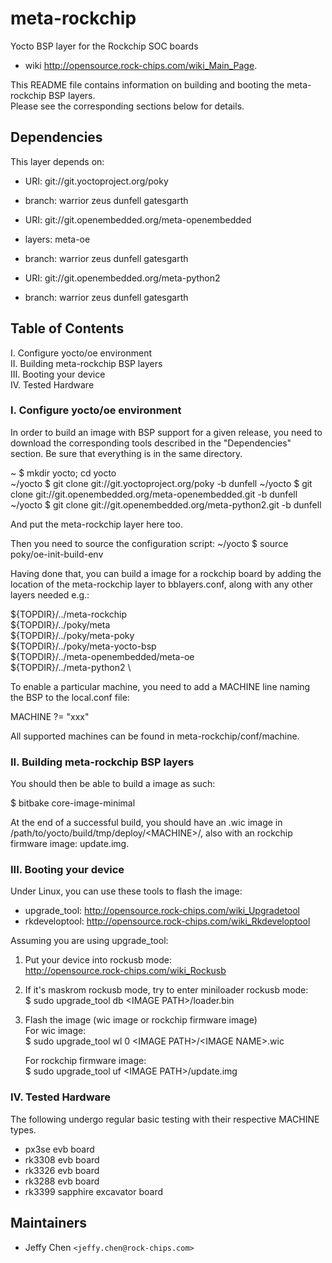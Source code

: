# meta-rockchip

Yocto BSP layer for the Rockchip SOC boards  
  - wiki <http://opensource.rock-chips.com/wiki_Main_Page>.

This README file contains information on building and booting the
meta-rockchip BSP layers.  
Please see the corresponding sections below for details.

## Dependencies

This layer depends on:

* URI: git://git.yoctoproject.org/poky
* branch: warrior zeus dunfell gatesgarth

* URI: git://git.openembedded.org/meta-openembedded
* layers: meta-oe
* branch: warrior zeus dunfell gatesgarth

* URI: git://git.openembedded.org/meta-python2
* branch: warrior zeus dunfell gatesgarth

## Table of Contents

  I. Configure yocto/oe environment  
 II. Building meta-rockchip BSP layers  
III. Booting your device  
 IV. Tested Hardware  

### I. Configure yocto/oe environment

In order to build an image with BSP support for a given release, you
need to download the corresponding tools described in the "Dependencies"
section. Be sure that everything is in the same directory.

~ $ mkdir yocto; cd yocto  
~/yocto $ git clone git://git.yoctoproject.org/poky -b dunfell
~/yocto $ git clone git://git.openembedded.org/meta-openembedded.git -b dunfell
~/yocto $ git clone git://git.openembedded.org/meta-python2.git -b dunfell

And put the meta-rockchip layer here too.

Then you need to source the configuration script:
~/yocto $ source poky/oe-init-build-env

Having done that, you can build a image for a rockchip board by adding
the location of the meta-rockchip layer to bblayers.conf, along with any
other layers needed e.g.:

  ${TOPDIR}/../meta-rockchip \
  ${TOPDIR}/../poky/meta \
  ${TOPDIR}/../poky/meta-poky \
  ${TOPDIR}/../poky/meta-yocto-bsp \
  ${TOPDIR}/../meta-openembedded/meta-oe \
  ${TOPDIR}/../meta-python2 \

To enable a particular machine, you need to add a MACHINE line naming
the BSP to the local.conf file:

  MACHINE ?= "xxx"

All supported machines can be found in meta-rockchip/conf/machine.

### II. Building meta-rockchip BSP layers

You should then be able to build a image as such:

  $ bitbake core-image-minimal

At the end of a successful build, you should have an .wic image in  
/path/to/yocto/build/tmp/deploy/\<MACHINE\>/, also with an rockchip  
firmware image: update.img.

### III. Booting your device

Under Linux, you can use these tools to flash the image:

* upgrade_tool: <http://opensource.rock-chips.com/wiki_Upgradetool>
* rkdeveloptool: <http://opensource.rock-chips.com/wiki_Rkdeveloptool>

Assuming you are using upgrade_tool:

1. Put your device into rockusb mode:  
    <http://opensource.rock-chips.com/wiki_Rockusb>
2. If it's maskrom rockusb mode, try to enter miniloader rockusb mode:  
     $ sudo upgrade_tool db \<IMAGE PATH\>/loader.bin
3. Flash the image (wic image or rockchip firmware image)  
     For wic image:  
       $ sudo upgrade_tool wl 0 \<IMAGE PATH\>/\<IMAGE NAME\>.wic

     For rockchip firmware image:  
       $ sudo upgrade_tool uf \<IMAGE PATH\>/update.img  

### IV. Tested Hardware

The following undergo regular basic testing with their respective MACHINE types.

* px3se evb board
* rk3308 evb board
* rk3326 evb board
* rk3288 evb board
* rk3399 sapphire excavator board

## Maintainers

* Jeffy Chen `<jeffy.chen@rock-chips.com>`
